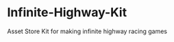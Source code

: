 Infinite-Highway-Kit
====================

Asset Store Kit for making infinite highway racing games
